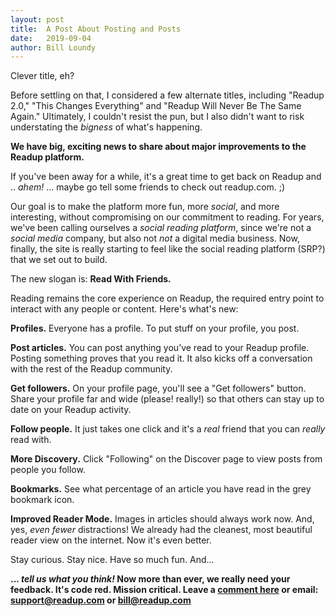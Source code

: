 ```yaml
---
layout: post
title:  A Post About Posting and Posts
date:   2019-09-04
author: Bill Loundy
---
```

Clever title, eh? 

Before settling on that, I considered a few alternate titles, including "Readup 2.0," "This Changes Everything" and "Readup Will Never Be The Same Again." Ultimately, I couldn't resist the pun, but I also didn't want to risk understating the _bigness_ of what's happening. 

**We have big, exciting news to share about major improvements to the Readup platform.** 

If you've been away for a while, it's a great time to get back on Readup and .. _ahem!_ ... maybe go tell some friends to check out readup.com. ;)

Our goal is to make the platform more fun, more _social_, and more interesting, without compromising on our commitment to reading. For years, we've been calling ourselves a _social reading platform_, since we're not a _social media_ company, but also not _not_ a digital media business. Now, finally, the site is really starting to feel like the social reading platform (SRP?) that we set out to build. 

The new slogan is: **Read With Friends.**

Reading remains the core experience on Readup, the required entry point to interact with any people or content. Here's what's new: 

**Profiles.** Everyone has a profile. To put stuff on your profile, you post. 

**Post articles.** You can post anything you’ve read to your Readup profile. Posting something proves that you read it. It also kicks off a conversation with the rest of the Readup community. 

**Get followers.** On your profile page, you'll see a "Get followers" button. Share your profile far and wide (please! really!) so that others can stay up to date on your Readup activity.

**Follow people.** It just takes one click and it's a _real_ friend that you can _really_ read with.

**More Discovery.** Click "Following" on the Discover page to view posts from people you follow. 

**Bookmarks.** See what percentage of an article you have read in the grey bookmark icon. 

**Improved Reader Mode.** Images in articles should always work now. And, yes, _even fewer_ distractions! We already had the cleanest, most beautiful reader view on the internet. Now it's even better. 

Stay curious. Stay nice. Have so much fun. And... 

**... _tell us what you think!_ Now more than ever, we really need your feedback. It's code red. Mission critical. Leave a <a href="https://readup.com/comments/blogreadupcom/a-post-about-posting-and-posts">comment here</a> or email: support@readup.com or bill@readup.com**